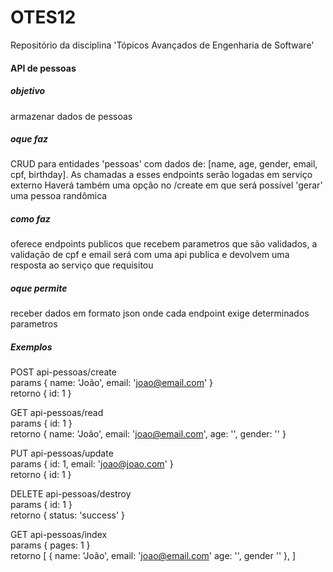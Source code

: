 # OTES12
Repositório da disciplina 'Tópicos Avançados de Engenharia de Software'


#### API de pessoas

##### objetivo
  armazenar dados de pessoas

##### oque faz
  CRUD para entidades 'pessoas' com dados de:
  [name, age, gender, email, cpf, birthday].
  As chamadas a esses endpoints serão logadas em serviço externo
  Haverá também uma opção no /create em que será possível 'gerar'
  uma pessoa randômica

##### como faz
  oferece endpoints publicos que recebem parametros que são validados,
  a validação de cpf e email será com uma api publica
  e devolvem uma resposta ao serviço que requisitou

##### oque permite
  receber dados em formato json onde cada endpoint exige determinados
  parametros



##### Exemplos

POST api-pessoas/create<br/>
  params
    {
      name: 'João',
      email: 'joao@email.com'
    }<br/>
  retorno
    {
      id: 1
    }<br/>

GET api-pessoas/read<br/>
  params
    {
      id: 1
    }<br/>
  retorno
    {
      name: 'João',
      email: 'joao@email.com',
      age: '',
      gender: ''
    }<br/>

PUT api-pessoas/update<br/>
  params
    {
      id: 1,
      email: 'joao@joao.com'
    }<br/>
  retorno
    {
      id: 1
    }<br/>

DELETE api-pessoas/destroy<br/>
  params
    {
      id: 1
    }<br/>
  retorno
    {
      status: 'success'
    }<br/>

GET api-pessoas/index<br/>
  params
    {
      pages: 1
    }<br/>
  retorno
    [
      {
        name: 'João',
        email: 'joao@email.com'
        age: '',
        gender ''
      },
    ]<br/>

